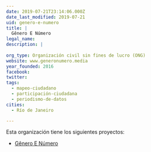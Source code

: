 ```yaml
---
date: 2019-07-21T23:14:06.000Z
date_last_modified: 2019-07-21
uid: genero-e-numero
title: |
  Gênero E Número
legal_name: 
description: |
  
org_type: Organización civil sin fines de lucro (ONG)
website: www.generonumero.media
year_founded: 2016
facebook: 
twitter: 
tags:
  - mapeo-ciudadano
  - participación-ciudadana
  - periodismo-de-datos
cities: 
  - Río de Janeiro

---
```


Esta organización tiene los siguientes proyectos:

- [Gênero E Número](/proyectos/genero-e-numero)
